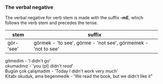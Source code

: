 ### The verbal negative 


The verbal negative for verb stem is made with the suffix **-mE**, which follows the verb stem and precedes the tense. 

stem|suffix
------|------
gör- 'see' | görmek - 'to see', görme - 'not see', görmemek - 'not to see'

gitmedim - 'I didn't go' </br>
okumadınız - 'you (pl) didn't <i>read</i>' </br>
Bugün çok çalışmadım - 'Today I didn't work very much' </br>
Kitabı okuduk, ama begenmedik - 'We read the book, but we didn't like it" 
